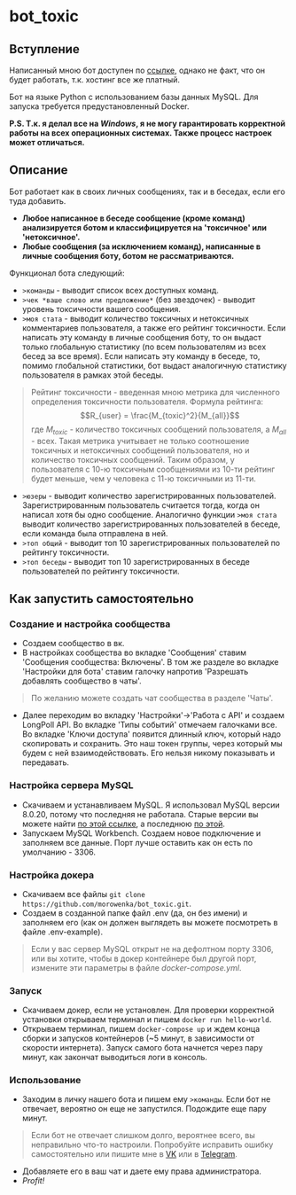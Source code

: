 # bot_toxic

## Вступление
Написанный мною бот доступен по [ссылке](https://vk.com/club214806981), однако не факт, что он будет работать, т.к. хостинг все же платный.

Бот на языке Python с использованием базы данных MySQL. Для запуска требуется предустановленный Docker.

**P.S. Т.к. я делал все на *Windows*, я не могу гарантировать корректной работы на всех операционных системах. Также процесс настроек может отличаться.**

## Описание

Бот работает как в своих личных сообщениях, так и в беседах, если его туда добавить.
- **Любое написанное в беседе сообщение (кроме команд) анализируется ботом и классифицируется на 'токсичное' или 'нетоксичное'.**
- **Любые сообщения (за исключением команд), написанные в личные сообщения боту, ботом не рассматриваются.**

Функционал бота следующий:

- `>команды` - выводит список всех доступных команд.
- `>чек *ваше слово или предложение*` (без звездочек) - выводит уровень токсичности вашего сообщения.
- `>моя стата` - выводит количество токсичных и нетоксичных комментариев пользователя, а также его рейтинг токсичности. Если написать эту команду в личные сообщения боту,
то он выдаст только глобальную статистику (по всем пользователям из всех бесед за все время). 
Если написать эту команду в беседе, то, помимо глобальной статистики, бот выдаст аналогичную статистику пользователя в рамках этой беседы.
> Рейтинг токсичности - введенная мною метрика для численного определения токсичности пользователя. Формула рейтинга: 
$$R_{user} = \frac{M_{toxic}^2}{M_{all}}$$где $M_{toxic}$ - количество токсичных сообщений пользователя, а $M_{all}$ - всех. 
Такая метрика учитывает не только соотношение токсичных и нетоксичных сообщений пользователя, но и количество токсичных сообщений.
Таким образом, у пользователя с 10-ю токсичным сообщениями из 10-ти рейтинг будет меньше, чем у человека с 11-ю токсичными из 11-ти. 
- `>юзеры` - выводит количество зарегистрированных пользователей. Зарегистрированным пользователь считается тогда, когда он написал хотя бы одно сообщение.
Аналогично функции `>моя стата` выводит количество зарегистрированных пользователей в беседе, если команда была отправлена в ней.
- `>топ общий` - выводит топ 10 зарегистрированных пользователей по рейтингу токсичности.
- `>топ беседы` - выводит топ 10 зарегистрированных в беседе пользователей по рейтингу токсичности.

## Как запустить самостоятельно

### Создание и настройка сообщества
- Создаем сообщество в вк.
- В настройках сообщества во вкладке 'Сообщения' ставим 'Сообщения сообщества: Включены'. В том же разделе во вкладке 'Настройки для бота' ставим галочку напротив
'Разрешать добавлять сообщество в чаты'.
> По желанию можете создать чат сообщества в разделе 'Чаты'.
- Далее переходим во вкладку 'Настройки'->'Работа с API' и создаем LongPoll API. Во вкладке 'Типы событий' отмечаем галочками все. 
Во вкладке 'Ключи доступа' появится длинный ключ, который надо скопировать и сохранить. Это наш токен группы, через который мы будем с ней взаимодействовать. 
Его нельзя никому показывать и передавать.

### Настройка сервера MySQL
- Скачиваем и устанавливаем MySQL. Я использовал MySQL версии 8.0.20, потому что последняя не работала. 
Старые версии вы можете найти [по этой ссылке](https://downloads.mysql.com/archives/community/), а последнюю [по этой](https://dev.mysql.com/downloads/mysql/).
- Запускаем MySQL Workbench. Создаем новое подключение и заполняем все данные. Порт лучше оставить как он есть по умолчанию - 3306.

### Настройка докера
- Скачиваем все файлы `git clone https://github.com/morowenka/bot_toxic.git`.
- Создаем в созданной папке файл .env (да, он без имени) и заполняем его (как он должен выглядеть вы можете посмотреть в файле .env-example).
> Если у вас сервер MySQL открыт не на дефолтном порту 3306, или вы хотите, чтобы в докер контейнере был другой порт, измените эти параметры в файле *docker-compose.yml*.

### Запуск
- Скачиваем докер, если не установлен. Для проверки корректной установки открываем терминал и пишем `docker run hello-world`.
- Открываем терминал, пишем `docker-compose up` и ждем конца сборки и запусков контейнеров (~5 минут, в зависимости от скорости интернета). 
Запуск самого бота начнется через пару минут, как закончат выводиться логи в консоль. 

### Использование
- Заходим в личку нашего бота и пишем ему `>команды`. Если бот не отвечает, вероятно он еще не запустился. Подождите еще пару минут. 
> Если бот не отвечает слишком долго, вероятнее всего, вы неправильно что-то настроили. 
Попробуйте исправить ошибку самостоятельно или пишите мне в [VK](https://vk.com/bublik_04) или в [Telegram](https://t.me/morowenka).
- Добавляете его в ваш чат и даете ему права администратора.
- *Profit!*
